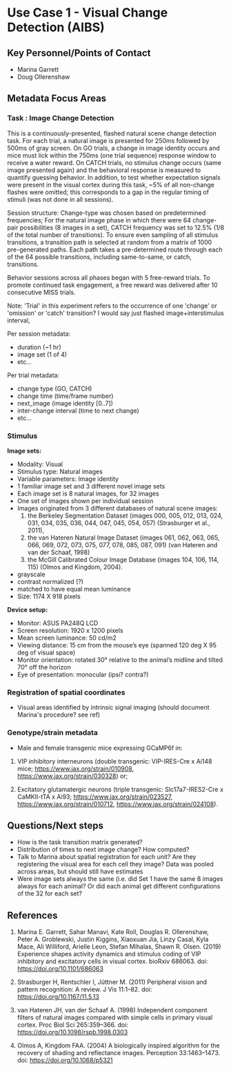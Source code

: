 
# Use Case 1 - Visual Change Detection (AIBS)

## Key Personnel/Points of Contact

* Marina Garrett
* Doug Ollerenshaw


## Metadata Focus Areas

### Task : Image Change Detection

This is a continuously-presented, flashed natural scene change detection
task. For each trial, a natural image is presented for 250ms followed
by 500ms of gray screen. On GO trials, a change in image identity
occurs and mice must lick within the 750ms (one trial sequence)
response window to receive a water reward.  On CATCH trials, no
stimulus change occurs (same image presented again) and the behavioral
response is measured to quantify guessing behavior. In addition, to
test whether expectation signals were present in the visual cortex
during this task, \~5\% of all non-change flashes were omitted; this
corresponds to a gap in the regular timing of stimuli (was not done in
all sessions). 

Session structure:  Change-type was chosen based on predetermined
frequencies; For the natural image phase in which there were 64
change-pair possibilities (8 images in a set), CATCH frequency was set
to 12.5% (1/8 of the total number of transitions). To ensure even
sampling of all stimulus transitions, a transition path is selected
at random from a matrix of 1000 pre-generated paths. Each path takes a
pre-determined route through each of the 64 possible transitions,
including same-to-same, or catch, transitions. 

Behavior sessions across all phases began with 5 free-reward
trials. To promote continued task engagement, a free reward was
delivered after 10 consecutive MISS trials.

Note: 'Trial' in this experiment refers to the occurrence of one
'change' or 'omission' or 'catch' transition? I would say just flashed
image+interstimulus interval, 

Per session metadata:
* duration (~1 hr)
* image set (1 of 4)
* etc... 

Per trial metadata:
* change type  (GO, CATCH)
* change time (time/frame number)
* next_image (image identity [0..7])
* inter-change interval (time to next change)
* etc...


### Stimulus

**Image sets:**
* Modality: Visual
* Stimulus type: Natural images
* Variable parameters: Image identity
* 1 familiar image set and 3 different novel image sets
* Each image set is 8 natural images, for 32 images
* One set of images shown per individual session
* Images originated from 3 different databases of natural scene
images:
	1. the Berkeley Segmentation Dataset (images 000, 005, 012, 013,
	024, 031, 034, 035, 036, 044, 047, 045, 054, 057) (Strasburger et
	al., 2011),
	2. the van Hateren Natural Image Dataset (images 061, 062, 063,
	065, 066, 069, 072, 073, 075, 077, 078, 085, 087, 091) (van
	Hateren and van der Schaaf, 1998)
	3. the McGill Calibrated Colour Image Database (images 104, 106,
	114, 115) (Olmos and Kingdom, 2004).
* grayscale
* contrast normalized (?)
* matched to have equal mean luminance
* Size: 1174 X 918 pixels

**Device setup:**
* Monitor: ASUS PA248Q LCD 
* Screen resolution: 1920 x 1200 pixels
* Mean screen luminance: 50 cd/m2
* Viewing distance: 15 cm from the mouse’s eye (spanned 120 deg X 95 deg
of visual space)
* Monitor orientation: rotated 30° relative to the animal’s midline and
tilted 70° off the horizon
* Eye of presentation: monocular (ipsi? contra?)


### Registration of spatial coordinates

* Visual areas identified by intrinsic signal imaging (should document
Marina's procedure? see ref)


### Genotype/strain metadata

* Male and female transgenic mice expressing GCaMP6f in:

1. VIP inhibitory interneurons (double transgenic: VIP-IRES-Cre x
Ai148 mice; https://www.jax.org/strain/010908,
https://www.jax.org/strain/030328) or;

2. Excitatory glutamatergic neurons (triple transgenic:
   Slc17a7-IRES2-Cre x CaMKII-tTA x Ai93;
   https://www.jax.org/strain/023527,
   https://www.jax.org/strain/010712,
   https://www.jax.org/strain/024108).
   


## Questions/Next steps

* How is the task transition matrix generated?
* Distribution of times to next image change? How computed?
* Talk to Marina about spatial registration for each unit? Are they
  registering the visual area for each cell they image? Data was
  pooled across areas, but should still have estimates
* Were image sets always the same (i.e. did Set 1 have the same 8
  images always for each animal? Or did each animal get different
  configurations of the 32 for each set?



## References

1. Marina E. Garrett, Sahar Manavi, Kate Roll, Douglas
    R. Ollerenshaw, Peter A. Groblewski, Justin Kiggins, Xiaoxuan Jia,
    Linzy Casal, Kyla Mace, Ali Williford, Arielle Leon, Stefan
    Mihalas, Shawn R. Olsen. (2019) Experience shapes activity
    dynamics and stimulus coding of VIP inhibitory and excitatory
    cells in visual cortex. bioRxiv 686063. doi: https://doi.org/10.1101/686063 

2. Strasburger H, Rentschler I, Jüttner M. (2011) Peripheral vision
   and pattern recognition: A review. J Vis
   11:1–82. doi: https://doi.org/10.1167/11.5.13

3. van Hateren JH, van der Schaaf A. (1998) Independent component
   filters of natural images compared with simple cells in primary
   visual cortex. Proc Biol Sci 265:359–366. doi:
   https://doi.org/10.1098/rspb.1998.0303

4. Olmos A, Kingdom FAA. (2004) A biologically inspired algorithm for
   the recovery of shading and reflectance images. Perception
   33:1463–1473. doi: https://doi.org/10.1068/p5321


   





